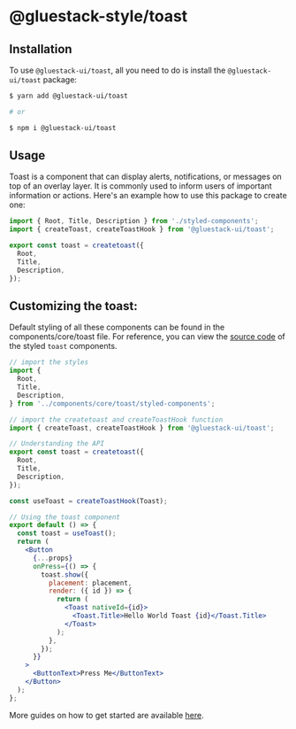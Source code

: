 # @gluestack-style/toast

## Installation

To use `@gluestack-ui/toast`, all you need to do is install the
`@gluestack-ui/toast` package:

```sh
$ yarn add @gluestack-ui/toast

# or

$ npm i @gluestack-ui/toast
```

## Usage

Toast is a component that can display alerts, notifications, or messages on top of an overlay layer. It is commonly used to inform users of important information or actions. Here's an example how to use this package to create one:

```jsx
import { Root, Title, Description } from './styled-components';
import { createToast, createToastHook } from '@gluestack-ui/toast';

export const toast = createtoast({
  Root,
  Title,
  Description,
});
```

## Customizing the toast:

Default styling of all these components can be found in the components/core/toast file. For reference, you can view the [source code](https://github.com/gluestack/gluestack-ui/blob/development/example/storybook/src/ui-components/toast/index.tsx) of the styled `toast` components.

```jsx
// import the styles
import {
  Root,
  Title,
  Description,
} from '../components/core/toast/styled-components';

// import the createtoast and createToastHook function
import { createToast, createToastHook } from '@gluestack-ui/toast';

// Understanding the API
export const toast = createtoast({
  Root,
  Title,
  Description,
});

const useToast = createToastHook(Toast);

// Using the toast component
export default () => {
  const toast = useToast();
  return (
    <Button
      {...props}
      onPress={() => {
        toast.show({
          placement: placement,
          render: ({ id }) => {
            return (
              <Toast nativeId={id}>
                <Toast.Title>Hello World Toast {id}</Toast.Title>
              </Toast>
            );
          },
        });
      }}
    >
      <ButtonText>Press Me</ButtonText>
    </Button>
  );
};
```

More guides on how to get started are available
[here](https://ui.gluestack.io/docs/components/feedback/toast).
